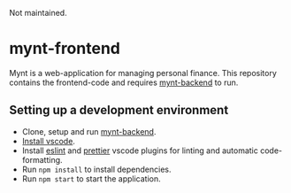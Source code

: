 Not maintained.

# mynt-frontend

Mynt is a web-application for managing personal finance. This repository contains the frontend-code and requires [mynt-backend](https://github.com/petterdaae/mynt-backend) to run.

## Setting up a development environment

- Clone, setup and run [mynt-backend](https://github.com/petterdaae/mynt-backend).
- [Install vscode](https://code.visualstudio.com/).
- Install [eslint](https://marketplace.visualstudio.com/items?itemName=dbaeumer.vscode-eslint) and [prettier](https://marketplace.visualstudio.com/items?itemName=esbenp.prettier-vscode) vscode plugins for linting and automatic code-formatting.
- Run `npm install` to install dependencies.
- Run `npm start` to start the application.
